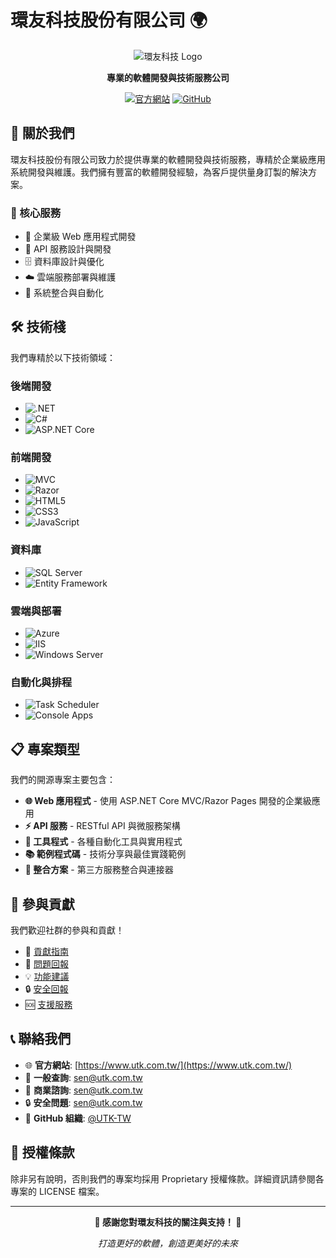 # 環友科技股份有限公司 🌍

<div align="center">

![環友科技 Logo](https://via.placeholder.com/300x100/2E8B57/FFFFFF?text=環友科技)

**專業的軟體開發與技術服務公司**

[![官方網站](https://img.shields.io/badge/官方網站-utk.com.tw-blue?style=for-the-badge&logo=internet-explorer)](https://www.utk.com.tw/)
[![GitHub](https://img.shields.io/badge/GitHub-UTK--TW-black?style=for-the-badge&logo=github)](https://github.com/UTK-TW)

</div>

## 🏢 關於我們

環友科技股份有限公司致力於提供專業的軟體開發與技術服務，專精於企業級應用系統開發與維護。我們擁有豐富的軟體開發經驗，為客戶提供量身訂製的解決方案。

### 🎯 核心服務
- 📱 企業級 Web 應用程式開發
- 🔧 API 服務設計與開發
- 🗄️ 資料庫設計與優化
- ☁️ 雲端服務部署與維護
- 🔄 系統整合與自動化

## 🛠️ 技術棧

我們專精於以下技術領域：

### 後端開發
- ![.NET](https://img.shields.io/badge/.NET_Core-512BD4?style=flat-square&logo=dotnet&logoColor=white)
- ![C#](https://img.shields.io/badge/C%23-239120?style=flat-square&logo=c-sharp&logoColor=white)
- ![ASP.NET Core](https://img.shields.io/badge/ASP.NET_Core-512BD4?style=flat-square&logo=dotnet&logoColor=white)

### 前端開發
- ![MVC](https://img.shields.io/badge/ASP.NET_MVC-512BD4?style=flat-square&logo=dotnet&logoColor=white)
- ![Razor](https://img.shields.io/badge/Razor_Pages-512BD4?style=flat-square&logo=dotnet&logoColor=white)
- ![HTML5](https://img.shields.io/badge/HTML5-E34F26?style=flat-square&logo=html5&logoColor=white)
- ![CSS3](https://img.shields.io/badge/CSS3-1572B6?style=flat-square&logo=css3&logoColor=white)
- ![JavaScript](https://img.shields.io/badge/JavaScript-F7DF1E?style=flat-square&logo=javascript&logoColor=black)

### 資料庫
- ![SQL Server](https://img.shields.io/badge/Azure_SQL-CC2927?style=flat-square&logo=microsoft-sql-server&logoColor=white)
- ![Entity Framework](https://img.shields.io/badge/Entity_Framework_Core-512BD4?style=flat-square&logo=dotnet&logoColor=white)

### 雲端與部署
- ![Azure](https://img.shields.io/badge/Microsoft_Azure-0078D4?style=flat-square&logo=microsoft-azure&logoColor=white)
- ![IIS](https://img.shields.io/badge/Windows_IIS-0078D4?style=flat-square&logo=microsoft&logoColor=white)
- ![Windows Server](https://img.shields.io/badge/Windows_Server-0078D6?style=flat-square&logo=windows&logoColor=white)

### 自動化與排程
- ![Task Scheduler](https://img.shields.io/badge/Windows_Task_Scheduler-0078D6?style=flat-square&logo=windows&logoColor=white)
- ![Console Apps](https://img.shields.io/badge/Console_Applications-512BD4?style=flat-square&logo=dotnet&logoColor=white)

## 📋 專案類型

我們的開源專案主要包含：

- **🌐 Web 應用程式** - 使用 ASP.NET Core MVC/Razor Pages 開發的企業級應用
- **⚡ API 服務** - RESTful API 與微服務架構
- **🔧 工具程式** - 各種自動化工具與實用程式
- **📚 範例程式碼** - 技術分享與最佳實踐範例
- **🔗 整合方案** - 第三方服務整合與連接器

## 🤝 參與貢獻

我們歡迎社群的參與和貢獻！

- 📝 [貢獻指南](CONTRIBUTING.md)
- 🐛 [問題回報](https://github.com/UTK-TW/.github/issues)
- 💡 [功能建議](https://github.com/UTK-TW/.github/issues)
- 🔒 [安全回報](SECURITY.md)
- 🆘 [支援服務](SUPPORT.md)

## 📞 聯絡我們

- 🌐 **官方網站**: [https://www.utk.com.tw/](https://www.utk.com.tw/)
- 📧 **一般查詢**: sen@utk.com.tw
- 💼 **商業諮詢**: sen@utk.com.tw
- 🔒 **安全問題**: sen@utk.com.tw
- 📱 **GitHub 組織**: [@UTK-TW](https://github.com/UTK-TW)

## 📄 授權條款

除非另有說明，否則我們的專案均採用 Proprietary 授權條款。詳細資訊請參閱各專案的 LICENSE 檔案。

---

<div align="center">

**🌟 感謝您對環友科技的關注與支持！ 🌟**

*打造更好的軟體，創造更美好的未來*

</div>
